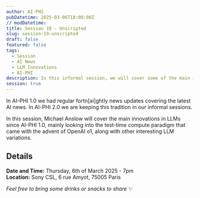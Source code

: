```yaml
---
author: AI-PHI
pubDatetime: 2025-03-06T18:00:00Z
// modDatetime:
title: Session 19 - Unscripted
slug: session-19-unscripted
draft: false
featured: false
tags:
  - Session
  - AI News
  - LLM Innovations
  - AI-PHI
description: In this informal session, we will cover some of the main innovations in LLMs since AI-PHI 1.0.
session: true
---
```


In AI-PHI 1.0 we had regular fortn[ai]ghtly news updates covering the latest AI news. In AI-PHI 2.0 we are keeping this tradition in our informal sessions.

In this session, Michael Anslow will cover the main innovations in LLMs since AI-PHI 1.0, mainly looking into the test-time compute paradigm that came with the advent of OpenAI o1, along with other interesting LLM variations.

## Details

**Date and Time:** Thursday, 6th of March 2025 - 7pm  
**Location:** Sony CSL, 6 rue Amyot, 75005 Paris

_Feel free to bring some drinks or snacks to share_ ✨
